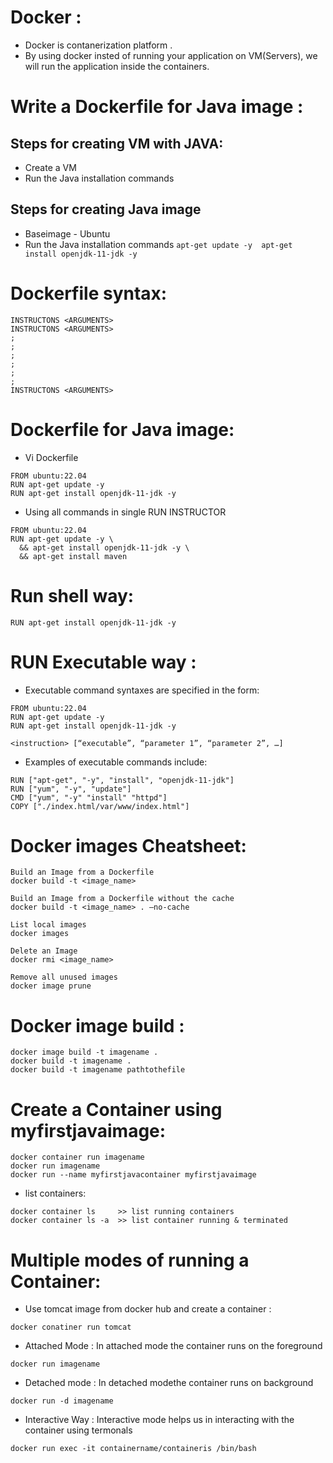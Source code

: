 #  Docker :
* Docker is contanerization platform .
* By using docker insted of running your application on VM(Servers), we will run the application inside the containers.


# Write a Dockerfile for Java image :

## Steps for creating VM with JAVA:
* Create a VM 
* Run the Java installation commands 

## Steps for creating Java image 
* Baseimage - Ubuntu 
* Run the Java installation commands 
        ```
         apt-get update -y 
         apt-get install openjdk-11-jdk -y 
        ```

# Dockerfile syntax:

```
INSTRUCTONS <ARGUMENTS>
INSTRUCTONS <ARGUMENTS>
;
;
;
;
;
;
INSTRUCTONS <ARGUMENTS>

```

# Dockerfile for Java image:
* Vi Dockerfile

```
FROM ubuntu:22.04
RUN apt-get update -y 
RUN apt-get install openjdk-11-jdk -y

```
* Using all commands in single RUN INSTRUCTOR
```
FROM ubuntu:22.04
RUN apt-get update -y \
  && apt-get install openjdk-11-jdk -y \
  && apt-get install maven

```

# Run shell way: 

```
RUN apt-get install openjdk-11-jdk -y

```

# RUN Executable way : 
* Executable command syntaxes are specified in the form:
```
FROM ubuntu:22.04
RUN apt-get update -y 
RUN apt-get install openjdk-11-jdk -y

```
```
<instruction> [“executable”, “parameter 1”, “parameter 2”, …]
```

* Examples of executable commands include:

```
RUN ["apt-get", "-y", "install", "openjdk-11-jdk"]
RUN ["yum", "-y", "update"]
CMD ["yum", "-y" "install" "httpd"]
COPY ["./index.html/var/www/index.html"]
```

# Docker images Cheatsheet:

```
Build an Image from a Dockerfile
docker build -t <image_name>

Build an Image from a Dockerfile without the cache
docker build -t <image_name> . –no-cache

List local images
docker images

Delete an Image
docker rmi <image_name>

Remove all unused images
docker image prune 
```

# Docker image build :

```
docker image build -t imagename .
docker build -t imagename .
docker build -t imagename pathtothefile

```

# Create a Container using myfirstjavaimage:

```
docker container run imagename
docker run imagename
docker run --name myfirstjavacontainer myfirstjavaimage
```
* list containers:

```
docker container ls     >> list running containers
docker container ls -a  >> list container running & terminated
```

# Multiple modes of running a Container:
* Use tomcat image from docker hub and create a container :
```
docker conatiner run tomcat 
```
* Attached Mode : In attached mode the container runs on the foreground
```
docker run imagename
```
* Detached mode : In detached modethe container runs on background 
```
docker run -d imagename
```
* Interactive Way : Interactive mode helps us in interacting with the container using termonals
```
docker run exec -it containername/containeris /bin/bash
```